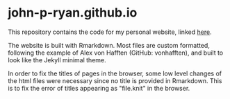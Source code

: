 # john-p-ryan.github.io

This repository contains the code for my personal website, linked [here](https://john-p-ryan.github.io).

The website is built with Rmarkdown. Most files are custom formatted, following the example of Alex von Hafften (GitHub: vonhafften), and built to look like the Jekyll minimal theme.

In order to fix the titles of pages in the browser, some low level changes of the html files were necessary since no title is provided in Rmarkdown. This is to fix the error of titles appearing as "file.knit" in the browser. 
